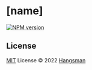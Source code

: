 # [name]

[![NPM version](https://img.shields.io/npm/v/[name]?color=a1b858&label=)](https://www.npmjs.com/package/[name])



## License

[MIT](./LICENSE) License © 2022 [Hangsman](https://github.com/hangsman)
